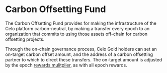 # Carbon Offsetting Fund

The Carbon Offsetting Fund provides for making the  infrastructure of the Celo platform carbon-neutral, by making a transfer every epoch to an organization that commits to using those assets off-chain for carbon offsetting projects.

Through the on-chain governance process, Celo Gold holders can set an on-target carbon offset amount, and the address of a carbon offsetting partner to which to direct these transfers. The on-target amount is adjusted by the epoch [rewards mulitplier](epoch-rewards.md), as with all epoch rewards.
